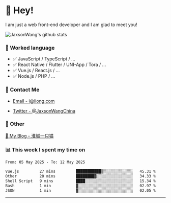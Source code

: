 # 👋 Hey!

I am just a web front-end developer and I am glad to meet you!

![JaxsonWang's github stats](https://github-readme-stats.vercel.app/api?username=JaxsonWang&&show_icons=true&&title_color=1abc9c&&icon_color=1abc9c)


### 📝 Worked language

- ✅ JavaScript / TypeScript / ...
- ✅ React Native / Flutter / UNI-App / Tora / ...
- ✅ Vue.js / React.js / ...
- ✅ Node.js / PHP / ...

### 📮 Contact Me

- [Email - i@iiong.com](mailto:i@iiong.com)

- [Twitter - @JaxsonWangChina](https://twitter.com/JaxsonWangChina)

### 🤪 Other

[📌 My Blog - 淮城一只猫](https://iiong.com)

### 📊 This week I spent my time on

<!--START_SECTION:waka-->

```txt
From: 05 May 2025 - To: 12 May 2025

Vue.js         27 mins         ███████████▒░░░░░░░░░░░░░   45.31 %
Other          20 mins         ████████▓░░░░░░░░░░░░░░░░   34.33 %
Shell Script   9 mins          ████░░░░░░░░░░░░░░░░░░░░░   15.34 %
Bash           1 min           ▓░░░░░░░░░░░░░░░░░░░░░░░░   02.97 %
JSON           1 min           ▓░░░░░░░░░░░░░░░░░░░░░░░░   02.05 %
```

<!--END_SECTION:waka-->

---
